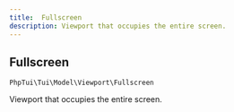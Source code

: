 ```yaml
---
title:  Fullscreen
description: Viewport that occupies the entire screen.
---
```

##  Fullscreen

`PhpTui\Tui\Model\Viewport\Fullscreen`

Viewport that occupies the entire screen.
